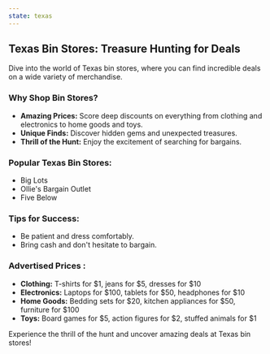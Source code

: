```yaml
---
state: texas
---
```


## Texas Bin Stores: Treasure Hunting for Deals

Dive into the world of Texas bin stores, where you can find incredible deals on a wide variety of merchandise.

### Why Shop Bin Stores?

* **Amazing Prices:** Score deep discounts on everything from clothing and electronics to home goods and toys.
* **Unique Finds:** Discover hidden gems and unexpected treasures.
* **Thrill of the Hunt:** Enjoy the excitement of searching for bargains.

### Popular Texas Bin Stores:

* Big Lots
* Ollie's Bargain Outlet
* Five Below

### Tips for Success:

* Be patient and dress comfortably.
* Bring cash and don't hesitate to bargain.

### Advertised Prices :

* **Clothing:** T-shirts for $1, jeans for $5, dresses for $10
* **Electronics:** Laptops for $100, tablets for $50, headphones for $10
* **Home Goods:** Bedding sets for $20, kitchen appliances for $50, furniture for $100
* **Toys:** Board games for $5, action figures for $2, stuffed animals for $1

Experience the thrill of the hunt and uncover amazing deals at Texas bin stores!
